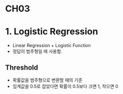 # CH03

# 1. Logistic Regression

- Linear Regression + Logistic Function
- 정답이 범주형일 때 사용함.

## Threshold

- 확률값을 범주형으로 변환할 때의 기준
- 임계값을 0.5로 잡았다면 확률이 0.5보다 크면 1, 작으면 0
